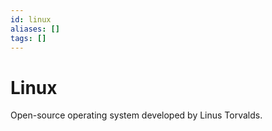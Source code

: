 ```yaml
---
id: linux
aliases: []
tags: []
---
```


# Linux

Open-source operating system developed by Linus Torvalds.
